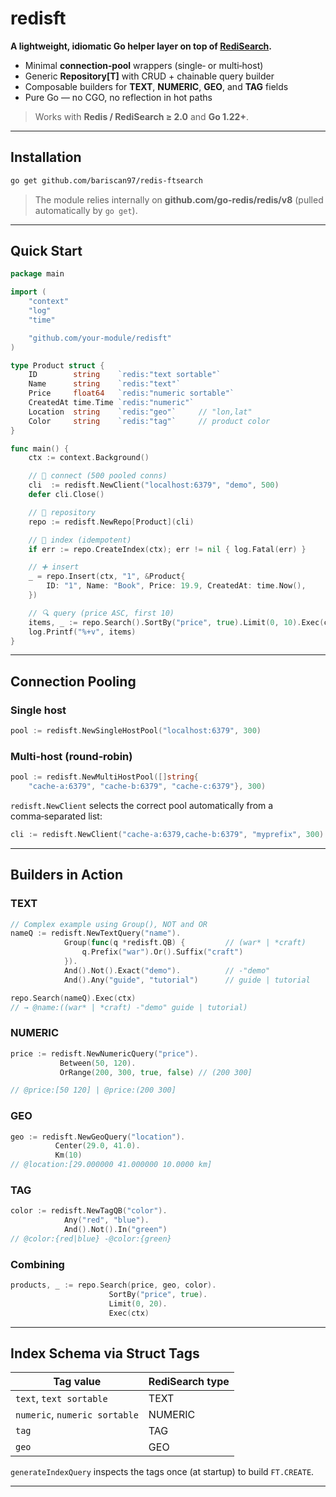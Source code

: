 # redisft

**A lightweight, idiomatic Go helper layer on top of [RediSearch](https://oss.redis.com/redisearch/).**

- Minimal **connection‑pool** wrappers (single‑ or multi‑host)
- Generic **Repository[T]** with CRUD + chainable query builder
- Composable builders for **TEXT**, **NUMERIC**, **GEO**, and **TAG** fields
- Pure Go — no CGO, no reflection in hot paths

> Works with **Redis / RediSearch ≥ 2.0** and **Go 1.22+**.

---

## Installation

```bash
go get github.com/bariscan97/redis-ftsearch
```

> The module relies internally on **github.com/go-redis/redis/v8** (pulled automatically by `go get`).

---

## Quick Start

```go
package main

import (
    "context"
    "log"
    "time"

    "github.com/your‑module/redisft"
)

type Product struct {
    ID        string    `redis:"text sortable"`
    Name      string    `redis:"text"`
    Price     float64   `redis:"numeric sortable"`
    CreatedAt time.Time `redis:"numeric"`
    Location  string    `redis:"geo"`     // "lon,lat"
    Color     string    `redis:"tag"`     // product color
}

func main() {
    ctx := context.Background()

    // 🔌 connect (500 pooled conns)
    cli  := redisft.NewClient("localhost:6379", "demo", 500)
    defer cli.Close()

    // 💾 repository
    repo := redisft.NewRepo[Product](cli)

    // 🔧 index (idempotent)
    if err := repo.CreateIndex(ctx); err != nil { log.Fatal(err) }

    // ➕ insert
    _ = repo.Insert(ctx, "1", &Product{
        ID: "1", Name: "Book", Price: 19.9, CreatedAt: time.Now(),
    })

    // 🔍 query (price ASC, first 10)
    items, _ := repo.Search().SortBy("price", true).Limit(0, 10).Exec(ctx)
    log.Printf("%+v", items)
}
```

---

## Connection Pooling

### Single host

```go
pool := redisft.NewSingleHostPool("localhost:6379", 300)
```

### Multi‑host (round‑robin)

```go
pool := redisft.NewMultiHostPool([]string{
    "cache‑a:6379", "cache‑b:6379", "cache‑c:6379"}, 300)
```

`redisft.NewClient` selects the correct pool automatically from a comma‑separated list:

```go
cli := redisft.NewClient("cache‑a:6379,cache‑b:6379", "myprefix", 300)
```

---

## Builders in Action

### TEXT

```go
// Complex example using Group(), NOT and OR
nameQ := redisft.NewTextQuery("name").
            Group(func(q *redisft.QB) {         // (war* | *craft)
                q.Prefix("war").Or().Suffix("craft")
            }).
            And().Not().Exact("demo").          // -"demo"
            And().Any("guide", "tutorial")      // guide | tutorial

repo.Search(nameQ).Exec(ctx)
// → @name:((war* | *craft) -"demo" guide | tutorial)
```

### NUMERIC

```go
price := redisft.NewNumericQuery("price").
           Between(50, 120).
           OrRange(200, 300, true, false) // (200 300]

// @price:[50 120] | @price:(200 300]
```

### GEO

```go
geo := redisft.NewGeoQuery("location").
          Center(29.0, 41.0).
          Km(10)
// @location:[29.000000 41.000000 10.0000 km]
```

### TAG

```go
color := redisft.NewTagQB("color").
            Any("red", "blue").
            And().Not().In("green")
// @color:{red|blue} -@color:{green}
```

### Combining

```go
products, _ := repo.Search(price, geo, color).
                      SortBy("price", true).
                      Limit(0, 20).
                      Exec(ctx)
```

---

## Index Schema via Struct Tags

| Tag value              | RediSearch type |
|------------------------|-----------------|
| `text`, `text sortable`| TEXT            |
| `numeric`, `numeric sortable` | NUMERIC |
| `tag`                  | TAG             |
| `geo`                  | GEO             |

`generateIndexQuery` inspects the tags once (at startup) to build `FT.CREATE`.

---




